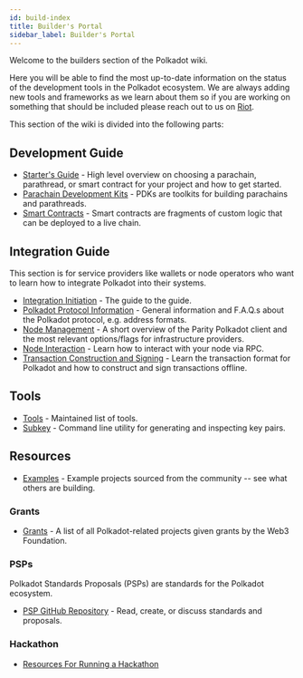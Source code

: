```yaml
---
id: build-index
title: Builder's Portal
sidebar_label: Builder's Portal
---
```


Welcome to the builders section of the Polkadot wiki.

Here you will be able to find the most up-to-date information on the status of the development tools in the Polkadot ecosystem. We are always adding new tools and frameworks as we learn about them so if you are working on something that should be included please reach out to us on [Riot](https://riot.im/app/#/room/#polkadot-watercooler:matrix.org).

This section of the wiki is divided into the following parts:

## Development Guide

- [Starter's Guide](build-build-with-polkadot) - High level overview on choosing a parachain, parathread, or smart contract for your project and how to get started.
- [Parachain Development Kits](build-pdk) - PDKs are toolkits for building parachains and parathreads.
- [Smart Contracts](build-smart-contracts) - Smart contracts are fragments of custom logic that can be deployed to a live chain.

## Integration Guide

This section is for service providers like wallets or node operators who want to learn how to integrate Polkadot into their systems.

- [Integration Initiation](build-integration) - The guide to the guide.
- [Polkadot Protocol Information](build-protocol-info) - General information and F.A.Q.s about the Polkadot protocol, e.g. address formats.
- [Node Management](build-node-management) - A short overview of the Parity Polkadot client and the most relevant options/flags for infrastructure providers.
- [Node Interaction](build-node-interaction) - Learn how to interact with your node via RPC.
- [Transaction Construction and Signing](build-transaction-construction) - Learn the transaction format for Polkadot and how to construct and sign transactions offline.

## Tools

- [Tools](build-tools-index) - Maintained list of tools.
- [Subkey](https://substrate.dev/docs/en/knowledgebase/integrate/subkey) - Command line utility for generating and inspecting key pairs.

## Resources

- [Examples](build-examples-index) - Example projects sourced from the community -- see what others are building.

### Grants

- [Grants](grants) - A list of all Polkadot-related projects given grants by the Web3 Foundation.

### PSPs

Polkadot Standards Proposals (PSPs) are standards for the Polkadot ecosystem.

- [PSP GitHub Repository](https://github.com/w3f/PSPs) - Read, create, or discuss standards and proposals.

### Hackathon

- [Resources For Running a Hackathon](build-hackathon)
